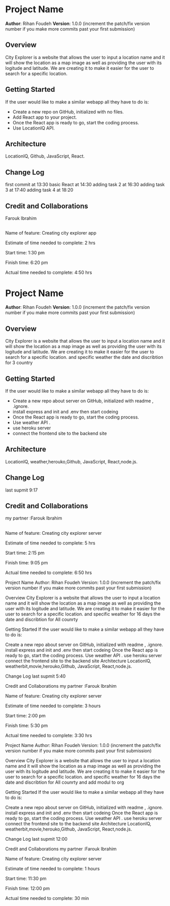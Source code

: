 

# Project Name

**Author**: Rihan Foudeh
**Version**: 1.0.0 (increment the patch/fix version number if you make more commits past your first submission)

## Overview

City Explorer is a website that allows the user to input a location name and it will show the location as a map image as well as providing the user with its logitude and latitude. We are creating it to make it easier for the user to search for a specific location.

## Getting Started

If the user would like to make a similar webapp all they have to do is:
   * Create a new repo on GitHub, initialized with no files.
   * Add React app to your project.
   * Once the React app is ready to go, start the coding process.
   * Use LocationIQ API.

## Architecture
LocationIQ, Github, JavaScript, React.

## Change Log
first commit at 13:30
basic React at 14:30
adding task 2 at 16:30
adding task 3 at 17:40
adding task 4 at 18:20
## Credit and Collaborations
Farouk Ibrahim

##
Name of feature: Creating city explorer app

Estimate of time needed to complete: 2 hrs

Start time: 1:30 pm

Finish time: 6:20 pm

Actual time needed to complete: 4:50 hrs








# Project Name

**Author**: Rihan Foudeh
**Version**: 1.0.0 (increment the patch/fix version number if you make more commits past your first submission)

## Overview

City Explorer is a website that allows the user to input a location name and it will show the location as a map image as well as providing the user with its logitude and latitude. We are creating it to make it easier for the user to search for a specific location. 
and specific weather the date and discribtion for 3 country

## Getting Started

If the user would like to make a similar webapp all they have to do is:
   * Create a new repo about server on GitHub, initialized with readme , .ignore.
   * install express and init and .env then start codeing
   * Once the React app is ready to go, start the coding process.
   * Use weather API .
   * use heroku server
   * connect the frontend site to the backend site
   
    

## Architecture
LocationIQ, weather,herouko,Github, JavaScript, React,node.js.

## Change Log
last supmit 9:17
## Credit and Collaborations
my partner :Farouk Ibrahim

##
Name of feature: Creating city explorer server

Estimate of time needed to complete: 5 hrs

Start time: 2:15 pm

Finish time: 9:05 pm

Actual time needed to complete: 6:50 hrs




Project Name
Author: Rihan Foudeh Version: 1.0.0 (increment the patch/fix version number if you make more commits past your first submission)

Overview
City Explorer is a website that allows the user to input a location name and it will show the location as a map image as well as providing the user with its logitude and latitude. We are creating it to make it easier for the user to search for a specific location. and specific weather for 16 days the date and discribtion for All counrty

Getting Started
If the user would like to make a similar webapp all they have to do is:

Create a new repo about server on GitHub, initialized with readme , .ignore.
install express and init and .env then start codeing
Once the React app is ready to go, start the coding process.
Use weather API .
use heroku server
connect the frontend site to the backend site
Architecture
LocationIQ, weatherbit,movie,herouko,Github, JavaScript, React,node.js.

Change Log
last supmit 5:40

Credit and Collaborations
my partner :Farouk Ibrahim

Name of feature: Creating city explorer server

Estimate of time needed to complete: 3 hours

Start time: 2:00 pm

Finish time: 5:30 pm

Actual time needed to complete: 3:30 hrs








Project Name
Author: Rihan Foudeh Version: 1.0.0 (increment the patch/fix version number if you make more commits past your first submission)

Overview
City Explorer is a website that allows the user to input a location name and it will show the location as a map image as well as providing the user with its logitude and latitude. We are creating it to make it easier for the user to search for a specific location. and specific weather for 16 days the date and discribtion for All counrty and add modul to org

Getting Started
If the user would like to make a similar webapp all they have to do is:

Create a new repo about server on GitHub, initialized with readme , .ignore.
install express and init and .env then start codeing
Once the React app is ready to go, start the coding process.
Use weather API .
use heroku server
connect the frontend site to the backend site
Architecture
LocationIQ, weatherbit,movie,herouko,Github, JavaScript, React,node.js.

Change Log
last supmit 12:00

Credit and Collaborations
my partner :Farouk Ibrahim

Name of feature: Creating city explorer server

Estimate of time needed to complete: 1 hours

Start time: 11:30 pm

Finish time: 12:00 pm

Actual time needed to complete: 30 min





